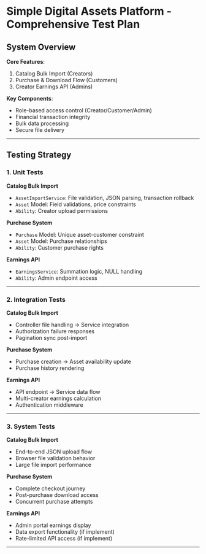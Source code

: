 # Simple Digital Assets Platform - Comprehensive Test Plan

## System Overview
**Core Features**:  
1. Catalog Bulk Import (Creators)  
2. Purchase & Download Flow (Customers)  
3. Creator Earnings API (Admins)  

**Key Components**:  
- Role-based access control (Creator/Customer/Admin)  
- Financial transaction integrity  
- Bulk data processing  
- Secure file delivery  

---

## Testing Strategy

### 1. Unit Tests  
**Catalog Bulk Import**  
- `AssetImportService`: File validation, JSON parsing, transaction rollback  
- `Asset` Model: Field validations, price constraints  
- `Ability`: Creator upload permissions  

**Purchase System**  
- `Purchase` Model: Unique asset-customer constraint  
- `Asset` Model: Purchase relationships  
- `Ability`: Customer purchase rights  

**Earnings API**  
- `EarningsService`: Summation logic, NULL handling  
- `Ability`: Admin endpoint access  

---

### 2. Integration Tests  
**Catalog Bulk Import**  
- Controller file handling → Service integration  
- Authorization failure responses  
- Pagination sync post-import  

**Purchase System**  
- Purchase creation → Asset availability update
- Purchase history rendering  

**Earnings API**  
- API endpoint → Service data flow  
- Multi-creator earnings calculation  
- Authentication middleware  

---

### 3. System Tests  
**Catalog Bulk Import**  
- End-to-end JSON upload flow  
- Browser file validation behavior  
- Large file import performance  

**Purchase System**  
- Complete checkout journey  
- Post-purchase download access  
- Concurrent purchase attempts  

**Earnings API**  
- Admin portal earnings display  
- Data export functionality (if implement)
- Rate-limited API access (if implement)
---
